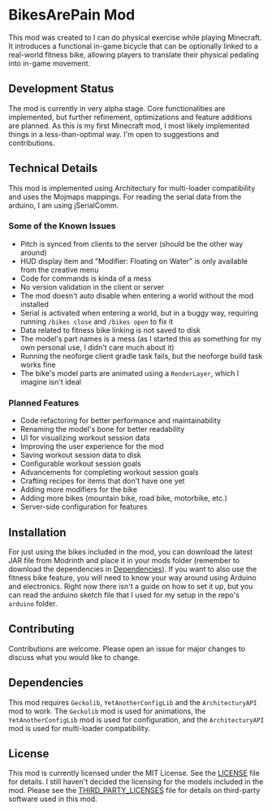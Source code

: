 # BikesArePain Mod

This mod was created to I can do physical exercise while playing Minecraft. It introduces a functional in-game bicycle
that can be optionally linked to a real-world fitness bike, allowing players to translate their physical pedaling into
in-game movement.

## Development Status

The mod is currently in very alpha stage. Core functionalities are implemented, but further refinement, optimizations
and feature additions are planned. As this is my first Minecraft mod, I most likely implemented things in a
less-than-optimal way. I'm open to suggestions and contributions.

## Technical Details

This mod is implemented using Architectury for multi-loader compatibility and uses the Mojmaps mappings. For reading the
serial data from the arduino, I am using jSerialComm.

### Some of the Known Issues

- Pitch is synced from clients to the server (should be the other way around)
- HUD display item and "Modifier: Floating on Water" is only available from the creative menu
- Code for commands is kinda of a mess
- No version validation in the client or server
- The mod doesn't auto disable when entering a world without the mod installed
- Serial is activated when entering a world, but in a buggy way, requiring running `/bikes close` and `/bikes open` to
  fix it
- Data related to fitness bike linking is not saved to disk
- The model's part names is a mess (as I started this as something for my own personal use, I didn't care much about it)
- Running the neoforge client gradle task fails, but the neoforge build task works fine
- The bike's model parts are animated using a `RenderLayer`, which I imagine isn't ideal

### Planned Features

- Code refactoring for better performance and maintainability
- Renaming the model's bone for better readability
- UI for visualizing workout session data
- Improving the user experience for the mod
- Saving workout session data to disk
- Configurable workout session goals
- Advancements for completing workout session goals
- Crafting recipes for items that don't have one yet
- Adding more modifiers for the bike
- Adding more bikes (mountain bike, road bike, motorbike, etc.)
- Server-side configuration for features

## Installation

For just using the bikes included in the mod, you can download the latest JAR file from Modrinth and place it in your
mods folder (remember to download the dependencies in [Dependencies](#Dependencies)). If you want to also use the
fitness bike feature, you will need to know your way around using Arduino and electronics. Right now there isn't a guide
on how to set it up, but you can read the arduino sketch file that I used for my setup in the repo's `arduino` folder.

## Contributing

Contributions are welcome. Please open an issue for major changes to discuss what you would like to change.

## Dependencies

This mod requires `Geckolib`, `YetAnotherConfigLib` and the `ArchitecturyAPI` mod to work. The `Geckolib` mod is used
for animations, the `YetAnotherConfigLib` mod is used for configuration, and the `ArchitecturyAPI` mod is used for
multi-loader compatibility.

## License

This mod is currently licensed under the MIT License. See the [LICENSE](LICENSE) file for details. I still haven't
decided the licensing for the models included in the mod. Please see the [THIRD_PARTY_LICENSES](THIRD_PARTY_LICENSES.md)
file for details on third-party software used in this mod.